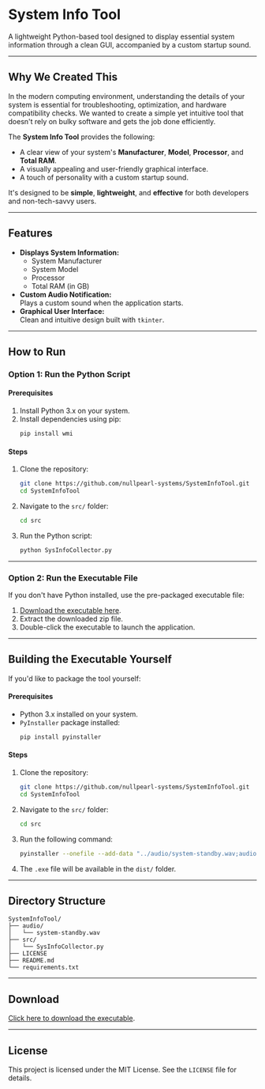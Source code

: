 # System Info Tool

A lightweight Python-based tool designed to display essential system information through a clean GUI, accompanied by a custom startup sound.

---

## Why We Created This
In the modern computing environment, understanding the details of your system is essential for troubleshooting, optimization, and hardware compatibility checks. We wanted to create a simple yet intuitive tool that doesn't rely on bulky software and gets the job done efficiently.

The **System Info Tool** provides the following:
- A clear view of your system's **Manufacturer**, **Model**, **Processor**, and **Total RAM**.
- A visually appealing and user-friendly graphical interface.
- A touch of personality with a custom startup sound.

It's designed to be **simple**, **lightweight**, and **effective** for both developers and non-tech-savvy users.

---

## Features
- **Displays System Information:**
  - System Manufacturer
  - System Model
  - Processor
  - Total RAM (in GB)
- **Custom Audio Notification:**  
  Plays a custom sound when the application starts.
- **Graphical User Interface:**  
  Clean and intuitive design built with `tkinter`.

---

## How to Run

### Option 1: Run the Python Script
#### Prerequisites
1. Install Python 3.x on your system.
2. Install dependencies using pip:
   ```bash
   pip install wmi
   ```

#### Steps
1. Clone the repository:
   ```bash
   git clone https://github.com/nullpearl-systems/SystemInfoTool.git
   cd SystemInfoTool
   ```
2. Navigate to the `src/` folder:
   ```bash
   cd src
   ```
3. Run the Python script:
   ```bash
   python SysInfoCollector.py
   ```

---

### Option 2: Run the Executable File
If you don't have Python installed, use the pre-packaged executable file:

1. [Download the executable here](https://github.com/nullpearl-systems/SystemInfoTool/releases).
2. Extract the downloaded zip file.
3. Double-click the executable to launch the application.

---

## Building the Executable Yourself
If you'd like to package the tool yourself:

#### Prerequisites
- Python 3.x installed on your system.
- `PyInstaller` package installed:
  ```bash
  pip install pyinstaller
  ```

#### Steps
1. Clone the repository:
   ```bash
   git clone https://github.com/nullpearl-systems/SystemInfoTool.git
   cd SystemInfoTool
   ```
2. Navigate to the `src/` folder:
   ```bash
   cd src
   ```
3. Run the following command:
   ```bash
   pyinstaller --onefile --add-data "../audio/system-standby.wav;audio" SysInfoCollector.py
   ```
4. The `.exe` file will be available in the `dist/` folder.

---

## Directory Structure
```
SystemInfoTool/
├── audio/
│   └── system-standby.wav
├── src/
│   └── SysInfoCollector.py
├── LICENSE
├── README.md
└── requirements.txt
```

---

## Download
[Click here to download the executable](https://github.com/nullpearl-systems/SystemInfoTool/releases).

---

## License
This project is licensed under the MIT License. See the `LICENSE` file for details.
